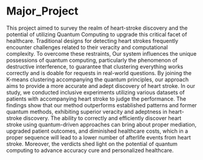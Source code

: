 # Major_Project
This project aimed to survey the realm of heart-stroke discovery and the potential of utilizing Quantum Computing to upgrade this critical facet of healthcare. Traditional designs for detecting heart strokes frequently encounter challenges related to their veracity and computational complexity. To overcome these restraints, Our system influences the unique possessions of quantum computing, particularly the phenomenon of destructive interference, to guarantee that clustering everything works correctly and is doable for requests in real-world questions. By joining the K-means clustering accompanying the quantum principles, our approach aims to provide a more accurate and adept discovery of heart stroke.
In our study, we conducted inclusive experiments utilizing various datasets of patients with accompanying heart stroke to judge the performance. The findings show that our method outperforms established patterns and former quantum methods, exhibiting superior veracity and adeptness in heart-stroke discovery. 
The ability to correctly and efficiently discover heart stroke using quantum-driven approaches can bring about proper mediation, upgraded patient outcomes, and diminished healthcare costs, which in a proper sequence will lead to a lower number of afterlife events from heart stroke. Moreover, the verdicts shed light on the potential of quantum computing to advance accuracy cure and personalized healthcare.
